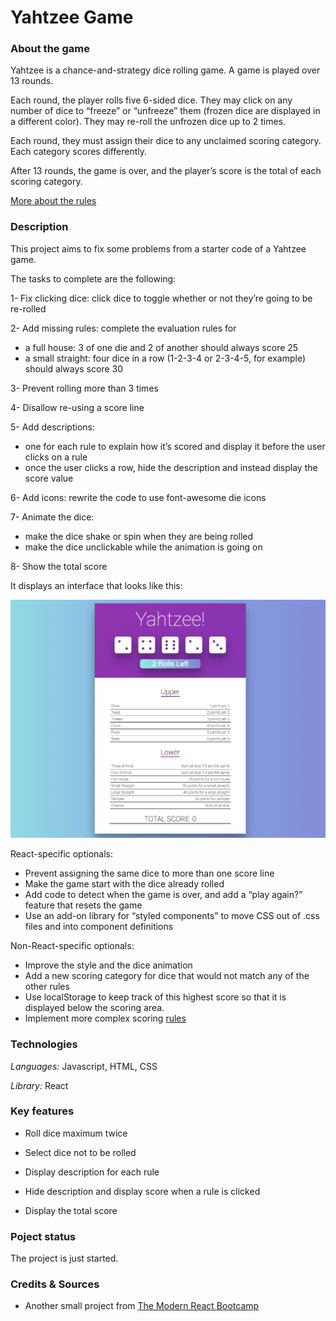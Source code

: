 # Yahtzee Game

### About the game

Yahtzee is a chance-and-strategy dice rolling game. A game is played over 13 rounds.

Each round, the player rolls five 6-sided dice. They may click on any number of dice to “freeze” or “unfreeze” them (frozen dice are displayed in a different color). They may re-roll the unfrozen dice up to 2 times.

Each round, they must assign their dice to any unclaimed scoring category. Each category scores differently.

After 13 rounds, the game is over, and the player’s score is the total of each scoring category.

[More about the rules](https://en.wikipedia.org/wiki/Yahtzee)

### Description

This project aims to fix some problems from a starter code of a Yahtzee game.

The tasks to complete are the following:

1- Fix clicking dice: click dice to toggle whether or not they’re going to be re-rolled

2- Add missing rules: complete the evaluation rules for
  - a full house:  3 of one die and 2 of another should always score 25
  - a small straight: four dice in a row (1-2-3-4 or 2-3-4-5, for example) should always score 30

3- Prevent rolling more than 3 times

4- Disallow re-using a score line

5- Add descriptions:
  - one for each rule to explain how it’s scored and display it before the user clicks on a rule
  - once the user clicks a row, hide the description and instead display the score value

6- Add icons: rewrite the code to use font-awesome die icons

7- Animate the dice:
  - make the dice shake or spin when they are being rolled
  - make the dice unclickable while the animation is going on

8- Show the total score

It displays an interface that looks like this:

![yahtzee game](./src/yahtzee_game.png)

React-specific optionals:

- Prevent assigning the same dice to more than one score line
- Make the game start with the dice already rolled
- Add code to detect when the game is over, and add a “play again?” feature that resets the game
- Use an add-on library for “styled components” to move CSS out of .css files and into component definitions

Non-React-specific optionals:

- Improve the style and the dice animation
- Add a new scoring category for dice that would not match any of the other rules
- Use localStorage to keep track of this highest score so that it is displayed below the scoring area.
- Implement more complex scoring [rules](https://en.wikipedia.org/wiki/Yahtzee#Yahtzee_bonuses_and_Joker_rules)

### Technologies

*Languages:* Javascript, HTML, CSS

*Library:* React

### Key features

* Roll dice maximum twice

* Select dice not to be rolled

* Display description for each rule

* Hide description and display score when a rule is clicked

* Display the total score

### Poject status

The project is just started.

### Credits & Sources

* Another small project from [The Modern React Bootcamp](https://www.udemy.com/course/modern-react-bootcamp)
